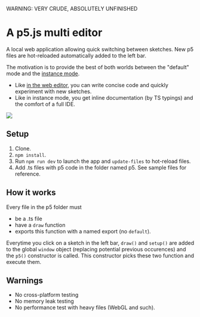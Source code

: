WARNING: VERY CRUDE, ABSOLUTELY UNFINISHED


# A p5.js multi editor

A local web application allowing quick switching between sketches. New p5 files are hot-reloaded automatically added to the left  bar.

The motivation is to provide the best of both worlds between the "default" mode and the [instance mode](https://github.com/processing/p5.js/wiki/Global-and-instance-mode#when-is-global-mode-assumed).

- Like [in the web editor](https://editor.p5js.org/), you can write concise code and quickly experiment with new sketches.
- Like in instance mode, you get inline documentation (by TS typings) and the comfort of a full IDE.

![](screenshot.png)


## Setup
1. Clone.
2. `npm install`.
5. Run `npm run dev` to launch the app and `update-files` to hot-reload files.
6. Add .ts files with p5 code in the folder named p5. See sample files for reference.


## How it works

Every file in the p5 folder must

- be a .ts file
- have a `draw` function
- exports this function with a named export (no `default`).

Everytime  you click on a sketch in the left bar, `draw()` and `setup()` are added to the global `window` object (replacing potential previous occurences) and the `p5()` constructor is called. This constructor picks these two function and execute them.

## Warnings

- No cross-platform testing
- No memory leak testing
- No performance test with heavy files (WebGL and such).

